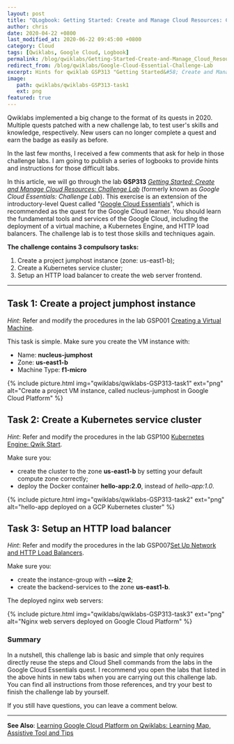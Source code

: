 ```yaml
---
layout: post
title: "QLogbook: Getting Started: Create and Manage Cloud Resources: Challenge Lab"
author: chris
date: 2020-04-22 +0800
last_modified_at: 2020-06-22 09:45:00 +0800
category: Cloud
tags: [Qwiklabs, Google Cloud, Logbook]
permalink: /blog/qwiklabs/Getting-Started-Create-and-Manage_Cloud_Resources-Challenge-Lab
redirect_from: /blog/qwiklabs/Google-Cloud-Essential-Challenge-Lab
excerpt: Hints for qwiklab GSP313 "Getting Started&#58; Create and Manage Cloud Resources&#58; Challenge Lab" | 1. Create a project jumphost instance | 2. Create a Kubernetes service cluster | 3. Setup an HTTP load balancer
image: 
   path: qwiklabs/qwiklabs-GSP313-task1
   ext: png
featured: true
---
```


<!--more-->

Qwiklabs implemented a big change to the format of its quests in 2020. Multiple quests patched with a new challenge lab, to test user's skills and knowledge, respectively. New users can no longer complete a quest and earn the badge as easily as before.

In the last few months, I received a few comments that ask for help in those challenge labs. I am going to publish a series of logbooks to provide hints and instructions for those difficult labs.

In this article, we will go through the lab **GSP313** _[Getting Started: Create and Manage Cloud Resources: Challenge Lab](https://www.qwiklabs.com/focuses/10258?parent=catalog)_ (formerly known as _Google Cloud Essentials: Challenge Lab_). This exercise is an extension of the introductory-level Quest called "[Google Cloud Essentials](https://www.qwiklabs.com/quests/23)", which is recommended as the quest for the Google Cloud learner. You should learn the fundamental tools and services of the Google Cloud, including the deployment of a virtual machine, a Kubernetes Engine, and HTTP load balancers. The challenge lab is to test those skills and techniques again.

**The challenge contains 3 compulsory tasks:**

1. Create a project jumphost instance (zone: us-east1-b);
2. Create a Kubernetes service cluster;
3. Setup an HTTP load balancer to create the web server frontend.

* * *

## Task 1: Create a project jumphost instance

_Hint_: Refer and modify the procedures in the lab GSP001 [Creating a Virtual Machine](https://google.qwiklabs.com/focuses/3563?parent=catalog#step4).

This task is simple. Make sure you create the VM instance with:

- Name: **nucleus-jumphost**
- Zone: **us-east1-b**
- Machine Type: **f1-micro**

{% include picture.html img="qwiklabs/qwiklabs-GSP313-task1" ext="png" alt="Create a project VM instance, called nucleus-jumphost in Google Cloud Platform" %}

## Task 2: Create a Kubernetes service cluster

_Hint_: Refer and modify the procedures in the lab GSP100 [Kubernetes Engine: Qwik Start](https://google.qwiklabs.com/focuses/878?parent=catalog).

Make sure you:

- create the cluster to the zone **us-east1-b** by setting your default compute zone correctly;
- deploy the Docker container **hello-app:2.0**, instead of _hello-app:1.0_.

{% include picture.html img="qwiklabs/qwiklabs-GSP313-task2" ext="png" alt="hello-app deployed on a GCP Kubernetes cluster" %}

## Task 3: Setup an HTTP load balancer

_Hint_: Refer and modify the procedures in the lab GSP007[Set Up Network and HTTP Load Balancers](https://google.qwiklabs.com/focuses/558?parent=catalog).

Make sure you:

- create the instance-group with **--size 2**;
- create the backend-services to the zone **us-east1-b**.

The deployed nginx web servers:

{% include picture.html img="qwiklabs/qwiklabs-GSP313-task3" ext="png" alt="Nginx web servers deployed on Google Cloud Platform" %}

### Summary

In a nutshell, this challenge lab is basic and simple that only requires directly reuse the steps and Cloud Shell commands from the labs in the Google Cloud Essentials quest. I recommend you open the labs that listed in the above hints in new tabs when you are carrying out this challenge lab. You can find all instructions from those references, and try your best to finish the challenge lab by yourself.

If you still have questions, you can leave a comment below.

* * *

**See Also**: [Learning Google Cloud Platform on Qwiklabs: Learning Map, Assistive Tool and Tips](/blog/qwiklabs/Qwiklabs-User-Tips-for-Learning_Google_Cloud_Platform)
